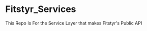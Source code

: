 Fitstyr_Services
================

This Repo Is For the Service Layer that makes Fitstyr's Public API